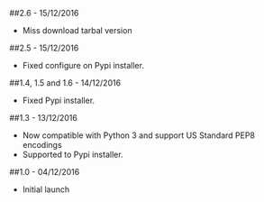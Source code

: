 ##2.6 - 15/12/2016

* Miss download tarbal version

##2.5 - 15/12/2016

* Fixed configure on Pypi installer.

##1.4, 1.5 and 1.6 - 14/12/2016

* Fixed Pypi installer.

##1.3 - 13/12/2016

* Now compatible with Python 3 and support US Standard PEP8 encodings
* Supported to Pypi installer.

##1.0 - 04/12/2016

* Initial launch
